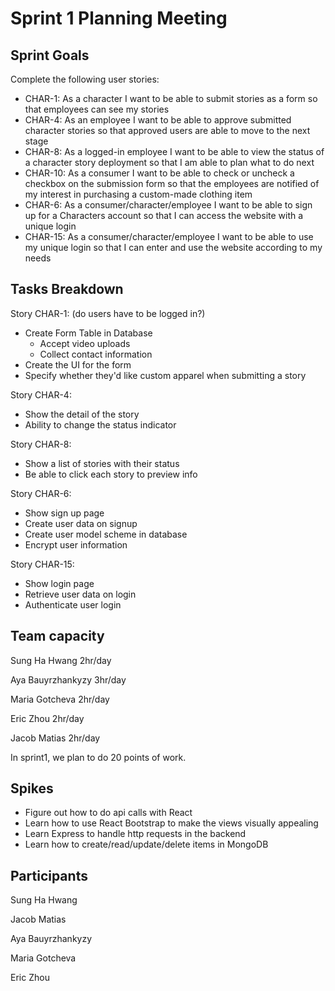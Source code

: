 # Sprint 1 Planning Meeting
## Sprint Goals
Complete the following user stories:
- CHAR-1: As a character I want to be able to submit stories as a form so that employees can see my stories
- CHAR-4: As an employee I want to be able to approve submitted character stories so that approved users are able to move to the next stage
- CHAR-8: As a logged-in employee I want to be able to view the status of a character story deployment so that I am able to plan what to do next
- CHAR-10: As a consumer I want to be able to check or uncheck a checkbox on the submission form so that the employees are notified of my interest in purchasing a custom-made clothing item
- CHAR-6: As a consumer/character/employee I want to be able to sign up for a Characters account so that I can access the website with a unique login
- CHAR-15: As a consumer/character/employee I want to be able to use my unique login so that I can enter and use the website according to my needs

## Tasks Breakdown
Story CHAR-1: (do users have to be logged in?)
- Create Form Table in Database
    - Accept video uploads
    - Collect contact information
- Create the UI for the form
- Specify whether they'd like custom apparel when submitting a story

Story CHAR-4:
- Show the detail of the story
- Ability to change the status indicator

Story CHAR-8:
- Show a list of stories with their status
- Be able to click each story to preview info

Story CHAR-6:
- Show sign up page
- Create user data on signup
- Create user model scheme in database
- Encrypt user information

Story CHAR-15:
- Show login page
- Retrieve user data on login
- Authenticate user login

## Team capacity
Sung Ha Hwang 2hr/day

Aya Bauyrzhankyzy 3hr/day

Maria Gotcheva 2hr/day

Eric Zhou 2hr/day

Jacob Matias 2hr/day

In sprint1, we plan to do 20 points of work.

## Spikes
- Figure out how to do api calls with React
- Learn how to use React Bootstrap to make the views visually appealing
- Learn Express to handle http requests in the backend
- Learn how to create/read/update/delete items in MongoDB

## Participants
Sung Ha Hwang

Jacob Matias

Aya Bauyrzhankyzy

Maria Gotcheva

Eric Zhou